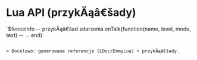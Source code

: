 # Lua API (przykÄąâ€šady)

`$fenceInfo
-- przykÄąâ€šad zdarzenia
onTalk(function(name, level, mode, text)
  -- ...
end)

```

> Docelowo: generowane referencje (LDoc/EmmyLua) + przykÄąâ€šady.
